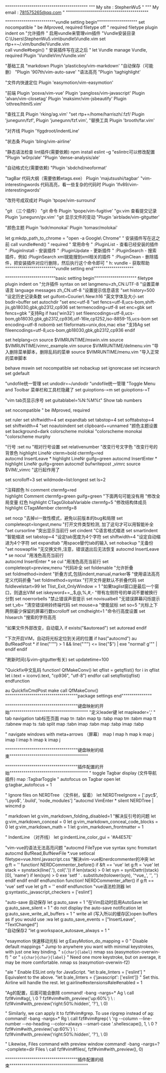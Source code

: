 """""""""""""""""""""""""""""""""""""""""
"""      My site  : StephenWu5   "
"""      My email : 781575265@qq.com   "
"""""""""""""""""""""""""""""""""""""""""


"""""""""""""""""""""""""vundle setting begin""""""""""""""""""""
set nocompatible              " be iMproved, required
filetype off                  " required
filetype plugin indent on              "允许插件
" 启用vundle来管理vim插件
"Vundle安装目录C:\Users\StephenWu5\.vim\bundle\Vundle.vim
set rtp+=~/.vim/bundle/Vundle.vim    
call vundle#begin()
" 安装插件写在这之后
" let Vundle manage Vundle, required
Plugin 'VundleVim/Vundle.vim'

"基础工具
"markdown
Plugin 'plasticboy/vim-markdown'
"自动保存（可能删）
"Plugin '907th/vim-auto-save'
"语法高亮
"Plugin 'taghighlight'

"文件内快速定位
Plugin 'easymotion/vim-easymotion'

"前端
Plugin 'posva/vim-vue'
Plugin 'pangloss/vim-javascript'
Plugin 'alvan/vim-closetag'
Plugin 'maksimr/vim-jsbeautify'
Plugin 'othree/html5.vim'

"查找工具
Plugin 'rking/ag.vim'
"set rtp+=/home/harriszh/.fzf/
Plugin 'junegunn/fzf', 
Plugin 'junegunn/fzf.vim',
"替换工具
Plugin 'brooth/far.vim'

"对齐线
Plugin 'Yggdroot/indentLine'  

"状态条
Plugin 'bling/vim-airline'

"静态语法检查 lint插件(需要依赖) npm install eslint –g
"eslintrc可以修改配置
"Plugin 'w0rp/ale'
"Plugin 'dense-analysis/ale'

"自动格式化(需要依赖)
"Plugin 'sbdchd/neoformat'

"tagBar 代码大纲（需要依赖etags.exe）
Plugin 'majutsushi/tagbar'
"vim-interestingwords 代码高亮，看一些复杂的代码时
Plugin 'lfv89/vim-interestingwords'

"改符号成双成对
Plugin 'tpope/vim-surround'

"git （三个插件）
"git 命令
Plugin 'tpope/vim-fugitive'
"gv.vim 查看提交记录 
Plugin 'junegunn/gv.vim'
"git 显示文件的变动
"Plugin 'airblade/vim-gitgutter'

"颜色主题
Plugin 'lsdr/monokai'
Plugin 'tomasr/molokai'

let g:mkdp_path_to_chrome = "open -a Google\ Chrome"
" 安装插件写在这之前
call vundle#end()            " required
" 常用命令
" :PluginList       - 查看已经安装的插件
" :PluginInstall    - 安装插件
" :PluginUpdate     - 更新插件
" :PluginSearch     - 搜索插件，例如 :PluginSearch xml就能搜到xml相关的插件
" :PluginClean      - 删除插件，把安装插件对应行删除，然后执行这个命令即可
" h: vundle         - 获取帮助
"""""""""""""""""""""""""vundle setting end""""""""""""""""""""

"""""""""""""""""""""""""basic setting begin"""""""""""""""""""""
filetype plugin indent on              "允许插件
syntax on
set langmenu=zh_CN.UTF-8                 "设置菜单语言
language messages zh_CN.utf-8          "设置提示信息语言
"set history=500                 "设定历史记录条数
set guifont=Courier\ New:h16    "英文字体及大小 
set bsdir=buffer
set autochdir
"set enc=utf-8
"set fencs=utf-8,ucs-bom,shift-jis,gb18030,gbk,gb2312,cp936
set termencoding=utf-8
set enc=gbk
set fencs=gbk
"支持Rg
if has('win32')
set fileencodings=utf-8,ucs-bom,gb18030,gbk,gb2312,cp936,utf-16le,cp1252,iso-8859-15,ucs-bom
set encoding=utf-8 nobomb
set fileformats=unix,dos,mac
else 
"支持Ag
set fileencodings=utf-8,ucs-bom,gb18030,gbk,gb2312,cp936
endif



set helplang=cn
source $VIMRUNTIME/mswin.vim
source $VIMRUNTIME/vimrc_example.vim
source $VIMRUNTIME/delmenu.vim    "导入删除菜单脚本，删除乱码的菜单
source $VIMRUNTIME/menu.vim          "导入正常的菜单脚本

behave mswin
set nocompatible
set nobackup
set ignorecase 
set incsearch
set gdefault

"undofile统一管理
set undodir=~/undodir "undofile统一管理
"Toggle Menu and Toolbar 菜单栏和工具栏隐藏了
set guioptions-=m
set guioptions-=T

"vim tab页显示序号
set guitablabel=%N:%M%t" Show tab numbers

set nocompatible              " be iMproved, required

set ruler
set shiftwidth=4
set expandtab
set tabstop=4
set softtabstop=4
set shiftwidth=4
"set noautoindent
set clipboard+=unnamed
"颜色主题设置
set background=dark
colorscheme molokai
"colorscheme monokai
"colorscheme  murphy


"行号
:set nu 
"相对行号设置
set relativenumber
"改变行号文字色
"改变行号的背景色
highlight  LineNr cterm=bold ctermfg=red   
autocmd InsertLeave * highlight LineNr guifg=green 
autocmd InsertEnter * highlight LineNr guifg=green
autocmd! bufwritepost _vimrc source $VIM/_vimrc
"这行起作用了


set scrolloff=3
set wildmode=list:longest
set ls=2

"注释颜色
hi comment ctermfg=red  
highlight Comment ctermfg=green guifg=green
"下面两句可能没有用
"修改全局变量 红色
highlight CTagsGlobalVariable ctermfg=5 
"修改结构体成员 
highlight CTagsMember ctermfg=8 


set nocp                        "去掉vi一致性模式，避免以前版本的bug和局限
set completeopt=longest,menu    "打开文件类型检测, 加了这句才可以用智能补全
"set cursorline                  "突出显示当前行
set cindent                     "C语言格式缩进
set smartindent                 "智能缩进
set tabstop=4                   "设定tab宽度为4个字符
set shiftwidth=4                "设定自动缩进为4个字符
set expandtab                   "用space替代tab的输入
set nobackup                    "无备份
"set noswapfile                  "无交换文件,注意，错误退出后无法恢复
autocmd InsertLeave * se nocul  "用浅色高亮当前行  
autocmd InsertEnter * se cul    "用浅色高亮当前行
set completeopt=preview,menu    "代码补全
set foldenable                  "允许折叠  
set foldmethod=indent           "折叠方式,包括indent,manual,marker等 
"使用语法高亮定义代码折叠
"set foldmethod=syntax
"打开文件是默认不折叠代码
set foldlevelstart=99
let Tlist_Exit_OnlyWindow = 1   "如果taglist窗口是最后一个窗口，则退出VIM
set iskeyword+=_,$,@,%,#,-      "带有左侧符号的单词不要被换行分割
set noerrorbells                "禁止错误声音提示
set novisualbell                "无错误屏幕闪烁提示
set t_vb=                       "清空错误响铃终端代码
set mouse=a                     "使能鼠标
set so=5                        "光标上下两侧最少保留的屏幕行数scrolloff
set cmdheight=1                 "命令行高度设置
set hlsearch                    "搜索的字符高亮

"如果文件外部改变，自动载入
if exists("&autoread")
    set autoread
endif

"下次开启VIM，自动将光标定位到关闭的位置
if has("autocmd")
  au BufReadPost * if line("'\"") > 1 && line("'\"") <= line("$") | exe "normal! g'\"" | endif
endif

"刷新时间(与vim-gitgutter有关)
set updatetime=100


"Quickfix中文乱码
function! QfMakeConv()
   let qflist = getqflist()
   for i in qflist
      let i.text = iconv(i.text, "cp936", "utf-8")
   endfor
   call setqflist(qflist)
endfunction

au QuickfixCmdPost make call QfMakeConv()
""""""""""""""""""""""""""""""""""""package settings end"""""""""""""""


""""""""""""""""""""""""""""""""""""键盘映射的开始"""""""""""""""""""""""""""""""""""""""
"定义leader键
let mapleader=','
" tab navigation tab标签页面
map tn :tabn<CR>
map tp :tabp<CR>
map tm :tabm 
map tt :tabnew 
map ts :tab split<CR>
map <C-S-Right> :tabn<CR>
imap <C-S-Right> <ESC>:tabn<CR>
map <C-S-Left> :tabp<CR>
imap <C-S-Left> <ESC>:tabp<CR>

" navigate windows with meta+arrows （屏幕）
map <M-Right> <c-w>l
map <M-Left> <c-w>h
map <M-Up> <c-w>k
map <M-Down> <c-w>j
imap <M-Right> <ESC><c-w>l
imap <M-Left> <ESC><c-w>h
imap <M-Up> <ESC><c-w>k
imap <M-Down> <ESC><c-w>j

""""""""""""""""""""""""""""""""""""键盘映射的结束"""""""""""""""""""""""""""""""""""""""


""""""""""""""""""""""""""""""""""""插件配置的开始"""""""""""""""""""""""""""""""""""""""
" toggle Tagbar display (文件导航插件)
map <F4> :TagbarToggle<CR>
" autofocus on Tagbar open
let g:tagbar_autofocus = 1



" Ignore files on NERDTree （文件树，留着）
let NERDTreeIgnore = ['\.pyc$', '\.pyo$', '\.build', 'node_modules']
"autocmd VimEnter * silent NERDTree | wincmd p


" markdown 
let g:vim_markdown_folding_disabled=1
"解决反引号的问题
let g:vim_markdown_conceal = 0
let g:vim_markdown_conceal_code_blocks = 0
let g:vim_markdown_math = 1
let g:vim_markdown_frontmatter = 1

" IndentLine （对齐线）
let g:indentLine_color_gui = '#A4E57E'


"vim-vue的语法无法高亮问题
"autocmd FileType vue syntax sync fromstart
autocmd BufRead,BufNewFile *.vue setlocal filetype=vue.html.javascript.css
"解决vim-vue和nerdcommenter的冲突
let g:ft = ''
function! NERDCommenter_before()
  if &ft == 'vue'
    let g:ft = 'vue'
    let stack = synstack(line('.'), col('.'))
    if len(stack) > 0
      let syn = synIDattr((stack)[0], 'name')
      if len(syn) > 0
        exe 'setf ' . substitute(tolower(syn), '^vue_', '', '')
      endif
    endif
  endif
endfunction
function! NERDCommenter_after()
  if g:ft == 'vue'
    setf vue
    let g:ft = ''
  endif
endfunction
"vue语法检测器
let g:syntastic_javascript_checkers = ['eslint']



"auto-save 自动保存
let  g:auto_save =  1 "在Vim启动时启用AutoSave
let g:auto_save_silent = 1  " do not display the auto-save notification
let g:auto_save_write_all_buffers = 1  " write all (写入所以的缓存区)open buffers as if you would use :wa
let g:auto_save_events = ["InsertLeave", "TextChanged"]   
"自动保存2
"let g:workspace_autosave_always = 1
"


"esaymotion 快速移动光标
let g:EasyMotion_do_mapping = 0 " Disable default mappings
" Jump to anywhere you want with minimal keystrokes, with just one key binding.
" `s{char}{label}`
nmap sss <Plug>(easymotion-overwin-f)
" or
" `s{char}{char}{label}`
" Need one more keystroke, but on average, it may be more comfortable.
nmap ss <Plug>(easymotion-overwin-f2)


"ale
" Enable ESLint only for JavaScript.
"let b:ale_linters = ['eslint']
" Equivalent to the above.
"let b:ale_linters = {'javascript': ['eslint']}
" Set this. Airline will handle the rest.
let g:airline#extensions#ale#enabled = 1


"Ag的配置，后面可能会删除
command! -bang -nargs=* Ag
  \ call fzf#vim#ag(<q-args>,
  \                 <bang>0 ? fzf#vim#with_preview('up:60%')
  \                         : fzf#vim#with_preview('right:50%:hidden', '?'),
  \                 <bang>0)

" Similarly, we can apply it to fzf#vim#grep. To use ripgrep instead of ag:
command! -bang -nargs=* Rg
  \ call fzf#vim#grep(
  \   'rg --column --line-number --no-heading --color=always --smart-case '.shellescape(<q-args>), 1,
  \   <bang>0 ? fzf#vim#with_preview('up:60%')
  \           : fzf#vim#with_preview('right:50%:hidden', '?'),
  \   <bang>0)

" Likewise, Files command with preview window
command! -bang -nargs=? -complete=dir Files
  \ call fzf#vim#files(<q-args>, fzf#vim#with_preview(), <bang>0)

""""""""""""""""""""""""""""""""""""插件配置的结束"""""""""""""""""""""""""""""""""""""""


